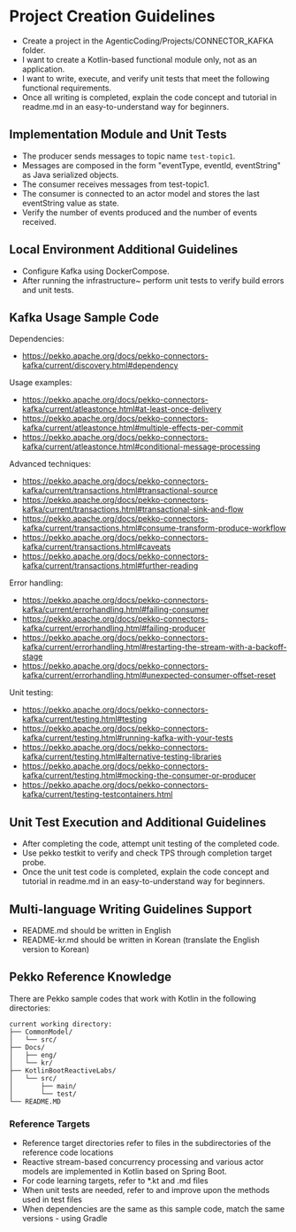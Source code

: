 # Project Creation Guidelines
- Create a project in the AgenticCoding/Projects/CONNECTOR_KAFKA folder.
- I want to create a Kotlin-based functional module only, not as an application.
- I want to write, execute, and verify unit tests that meet the following functional requirements.
- Once all writing is completed, explain the code concept and tutorial in readme.md in an easy-to-understand way for beginners.

## Implementation Module and Unit Tests
- The producer sends messages to topic name `test-topic1`.
- Messages are composed in the form "eventType, eventId, eventString" as Java serialized objects.
- The consumer receives messages from test-topic1.
- The consumer is connected to an actor model and stores the last eventString value as state.
- Verify the number of events produced and the number of events received.

## Local Environment Additional Guidelines
- Configure Kafka using DockerCompose.
- After running the infrastructure~ perform unit tests to verify build errors and unit tests.

## Kafka Usage Sample Code
Dependencies:
- https://pekko.apache.org/docs/pekko-connectors-kafka/current/discovery.html#dependency

Usage examples:
- https://pekko.apache.org/docs/pekko-connectors-kafka/current/atleastonce.html#at-least-once-delivery
- https://pekko.apache.org/docs/pekko-connectors-kafka/current/atleastonce.html#multiple-effects-per-commit
- https://pekko.apache.org/docs/pekko-connectors-kafka/current/atleastonce.html#conditional-message-processing

Advanced techniques:
- https://pekko.apache.org/docs/pekko-connectors-kafka/current/transactions.html#transactional-source
- https://pekko.apache.org/docs/pekko-connectors-kafka/current/transactions.html#transactional-sink-and-flow
- https://pekko.apache.org/docs/pekko-connectors-kafka/current/transactions.html#consume-transform-produce-workflow
- https://pekko.apache.org/docs/pekko-connectors-kafka/current/transactions.html#caveats
- https://pekko.apache.org/docs/pekko-connectors-kafka/current/transactions.html#further-reading

Error handling:
- https://pekko.apache.org/docs/pekko-connectors-kafka/current/errorhandling.html#failing-consumer
- https://pekko.apache.org/docs/pekko-connectors-kafka/current/errorhandling.html#failing-producer
- https://pekko.apache.org/docs/pekko-connectors-kafka/current/errorhandling.html#restarting-the-stream-with-a-backoff-stage
- https://pekko.apache.org/docs/pekko-connectors-kafka/current/errorhandling.html#unexpected-consumer-offset-reset

Unit testing:
- https://pekko.apache.org/docs/pekko-connectors-kafka/current/testing.html#testing
- https://pekko.apache.org/docs/pekko-connectors-kafka/current/testing.html#running-kafka-with-your-tests
- https://pekko.apache.org/docs/pekko-connectors-kafka/current/testing.html#alternative-testing-libraries
- https://pekko.apache.org/docs/pekko-connectors-kafka/current/testing.html#mocking-the-consumer-or-producer
- https://pekko.apache.org/docs/pekko-connectors-kafka/current/testing-testcontainers.html

## Unit Test Execution and Additional Guidelines
- After completing the code, attempt unit testing of the completed code.
- Use pekko testkit to verify and check TPS through completion target probe.
- Once the unit test code is completed, explain the code concept and tutorial in readme.md in an easy-to-understand way for beginners.

## Multi-language Writing Guidelines Support
- README.md should be written in English
- README-kr.md should be written in Korean (translate the English version to Korean)

## Pekko Reference Knowledge

There are Pekko sample codes that work with Kotlin in the following directories:

```
current working directory:
├── CommonModel/
│   └── src/
├── Docs/
│   ├── eng/
│   └── kr/
├── KotlinBootReactiveLabs/
│   └── src/
│       ├── main/
│       └── test/
└── README.MD
```

### Reference Targets
- Reference target directories refer to files in the subdirectories of the reference code locations
- Reactive stream-based concurrency processing and various actor models are implemented in Kotlin based on Spring Boot.
- For code learning targets, refer to *.kt and .md files
- When unit tests are needed, refer to and improve upon the methods used in test files
- When dependencies are the same as this sample code, match the same versions - using Gradle